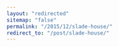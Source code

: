 ```yaml
---
layout: "redirected"
sitemap: "false"
permalink: "/2015/12/slade-house/"
redirect_to: "/post/slade-house/"
---
```




